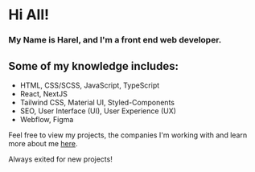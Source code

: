 # Hi All!
### My Name is Harel, and I'm a front end web developer.

## Some of my knowledge includes:
- HTML, CSS/SCSS, JavaScript, TypeScript
- React, NextJS
- Tailwind CSS, Material UI, Styled-Components
- SEO, User Interface (UI), User Experience (UX)
- Webflow, Figma

Feel free to view my projects, the companies I'm working with and learn more about me [here](https://www.panker.dev/).

Always exited for new projects!
